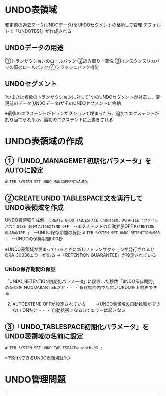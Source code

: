 # UNDO表領域
変更前の過去データ(UNDOデータ)をUNDOセグメントの格納して管理
デフォルトで「UNDOTBS1」が作成される
## UNDOデータの用途
①トランザクションのロールバック
②読み取り一貫性
③インスタンスリカバリの際のロールバック
④フラッシュバック機能
## UNDOセグメント
1つまたは複数のトランザクションに対して1つのUNDOセグメントが対応し、変更前のデータ(UNDOデータ)がそのUNDOセグメントに格納

※最後のエクステントがトランザクションで埋まったら、追加でエクステントが割り当てられるか、最初のエクステントに上書きされる
# UNDO表領域の作成
## ①「UNDO_MANAGEMET初期化パラメータ」をAUTOに設定
`ALTER SYSTEM SET UNDO_MANAGEMENT=AUTO;`
## ②CREATE UNDO TABLESPACE文を実行してUNDO表領域を作成

UNDO表領域作成例：
`CREATE UNDO TABLESPACE undotbs03`
`DATAFILE 'ファイルパス' SIZE 100M`
`AUTOEXTEND OFF`　--エクステントの自動拡張OFF
`RETENTION GUARANTEE ;`　--UNDO保存期間の保証
`ALTER SYSTEM SET UNDO_RETENTION=900 ;`　--UNDOの保存期間900秒

※UNDO表領域が埋まっているときに新しいトランザクションが発行されるとORA-30036エラーが出る
→「RETENTION GUARANTEE」が設定されている
### UNDO保存期間の保証

「UNDO_RETENTION初期化パラメータ」に設置した秒数「UNDO保存期間」の保証を
NOGUARANTEEだと・・・
保存期間内でも古いUNDOを上書きできる

2. AUTOEXTEND OFFが設定されている
　　→UNDO表領域の自動拡張ができない
ONだと・・・
自動拡張になるのでエラーは起きない

## ③「UNDO_TABLESPACE初期化パラメータ」をUNDO表領域の名前に設定
`ALTER SYSTEM SET UNDO_TABLESPACE=undotbs03 ;`

※有効化できるUNDO表領域は1つ
# UNDO管理問題








---
